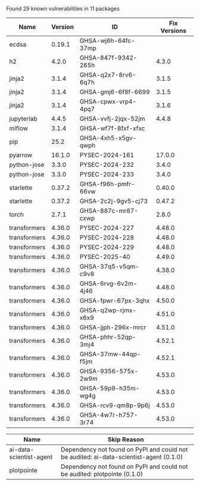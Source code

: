 Found 29 known vulnerabilities in 11 packages

Name | Version | ID | Fix Versions
--- | --- | --- | ---
ecdsa | 0.19.1 | GHSA-wj6h-64fc-37mp | 
h2 | 4.2.0 | GHSA-847f-9342-265h | 4.3.0
jinja2 | 3.1.4 | GHSA-q2x7-8rv6-6q7h | 3.1.5
jinja2 | 3.1.4 | GHSA-gmj6-6f8f-6699 | 3.1.5
jinja2 | 3.1.4 | GHSA-cpwx-vrp4-4pq7 | 3.1.6
jupyterlab | 4.4.5 | GHSA-vvfj-2jqx-52jm | 4.4.8
mlflow | 3.1.4 | GHSA-wf7f-8fxf-xfxc | 
pip | 25.2 | GHSA-4xh5-x5gv-qwph | 
pyarrow | 16.1.0 | PYSEC-2024-161 | 17.0.0
python-jose | 3.3.0 | PYSEC-2024-232 | 3.4.0
python-jose | 3.3.0 | PYSEC-2024-233 | 3.4.0
starlette | 0.37.2 | GHSA-f96h-pmfr-66vw | 0.40.0
starlette | 0.37.2 | GHSA-2c2j-9gv5-cj73 | 0.47.2
torch | 2.7.1 | GHSA-887c-mr87-cxwp | 2.8.0
transformers | 4.36.0 | PYSEC-2024-227 | 4.48.0
transformers | 4.36.0 | PYSEC-2024-228 | 4.48.0
transformers | 4.36.0 | PYSEC-2024-229 | 4.48.0
transformers | 4.36.0 | PYSEC-2025-40 | 4.49.0
transformers | 4.36.0 | GHSA-37q5-v5qm-c9v8 | 4.38.0
transformers | 4.36.0 | GHSA-6rvg-6v2m-4j46 | 4.48.0
transformers | 4.36.0 | GHSA-fpwr-67px-3qhx | 4.50.0
transformers | 4.36.0 | GHSA-q2wp-rjmx-x6x9 | 4.51.0
transformers | 4.36.0 | GHSA-jjph-296x-mrcr | 4.51.0
transformers | 4.36.0 | GHSA-phhr-52qp-3mj4 | 4.52.1
transformers | 4.36.0 | GHSA-37mw-44qp-f5jm | 4.52.1
transformers | 4.36.0 | GHSA-9356-575x-2w9m | 4.53.0
transformers | 4.36.0 | GHSA-59p9-h35m-wg4g | 4.53.0
transformers | 4.36.0 | GHSA-rcv9-qm8p-9p6j | 4.53.0
transformers | 4.36.0 | GHSA-4w7r-h757-3r74 | 4.53.0

Name | Skip Reason
--- | ---
ai-data-scientist-agent | Dependency not found on PyPI and could not be audited: ai-data-scientist-agent (0.1.0)
plotpointe | Dependency not found on PyPI and could not be audited: plotpointe (0.1.0)
